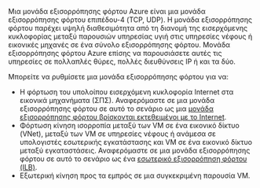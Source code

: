 Μια μονάδα εξισορρόπησης φόρτου Azure είναι μια μονάδα εξισορρόπησης φόρτου επιπέδου-4 (TCP, UDP). Η μονάδα εξισορρόπησης φόρτου παρέχει υψηλή διαθεσιμότητα από τη διανομή της εισερχόμενης κυκλοφορίας μεταξύ παρουσιών υπηρεσίας υγιή στις υπηρεσίες νέφους ή εικονικές μηχανές σε ένα σύνολο εξισορρόπησης φόρτου. Μονάδα εξισορρόπησης φόρτου Azure επίσης να παρουσιάσετε αυτές τις υπηρεσίες σε πολλαπλές θύρες, πολλές διευθύνσεις IP ή και τα δύο.

Μπορείτε να ρυθμίσετε μια μονάδα εξισορρόπησης φόρτου για να:

* Η φόρτωση του υπολοίπου εισερχόμενη κυκλοφορία Internet στα εικονικά μηχανήματα (ΣΠΣ). Αναφερόμαστε σε μια μονάδα εξισορρόπησης φόρτου σε αυτό το σενάριο ως μια [μονάδα εξισορρόπησης φόρτου βρίσκονται εκτεθειμένοι με το Internet](../articles/load-balancer/load-balancer-internet-overview.md).
* Φόρτωση κίνηση ισορροπία μεταξύ των VM σε ένα εικονικό δίκτυο (VNet), μεταξύ των VM σε υπηρεσίες νέφους ή ανάμεσα σε υπολογιστές εσωτερικής εγκατάστασης και VM σε ένα εικονικό δίκτυο μεταξύ εγκαταστάσεις. Αναφερόμαστε σε μια μονάδα εξισορρόπησης φόρτου σε αυτό το σενάριο ως ένα [εσωτερικό εξισορρόπηση φόρτου (ILB)](../articles/load-balancer/load-balancer-internal-overview.md).
* Εξωτερική κίνηση προς τα εμπρός σε μια συγκεκριμένη παρουσία VM.
